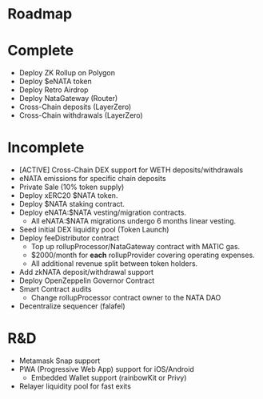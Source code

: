 # Roadmap

# Complete
- Deploy ZK Rollup on Polygon
- Deploy $eNATA token
- Deploy Retro Airdrop
- Deploy NataGateway (Router)
- Cross-Chain deposits (LayerZero)
- Cross-Chain withdrawals (LayerZero)
# Incomplete
- [ACTIVE] Cross-Chain DEX support for WETH deposits/withdrawals
- eNATA emissions for specific chain deposits
- Private Sale (10% token supply)
- Deploy xERC20 $NATA token.
- Deploy $NATA staking contract.
- Deploy eNATA:$NATA vesting/migration contracts.
    - All eNATA:$NATA migrations undergo 6 months linear vesting.
- Seed initial DEX liquidity pool (Token Launch)
- Deploy feeDistributor contract
    - Top up rollupProcessor/NataGateway contract with MATIC gas.
    - $2000/month for **each** rollupProvider covering operating expenses.
    - All additional revenue split between token holders.
- Add zkNATA deposit/withdrawal support
- Deploy OpenZeppelin Governor Contract
- Smart Contract audits
    - Change rollupProcessor contract owner to the NATA DAO
- Decentralize sequencer (falafel)
# R&D
- Metamask Snap support
- PWA (Progressive Web App) support for iOS/Android
    - Embedded Wallet support (rainbowKit or Privy)
- Relayer liquidity pool for fast exits 